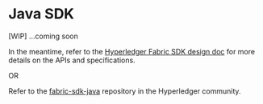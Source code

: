 # Java SDK

[WIP]
...coming soon

In the meantime, refer to the [Hyperledger Fabric SDK design doc](https://docs.google.com/document/d/1R5RtIBMW9fZpli37E5Li5_Q9ve3BnQ4q3gWmGZj6Sv4/edit#heading=h.z6ne0og04bp5)
for more details on the APIs and specifications.  

OR

Refer to the [fabric-sdk-java](https://github.com/hyperledger/fabric-sdk-java)
repository in the Hyperledger community.  
